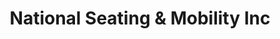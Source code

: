 ---
title: "National Seating & Mobility Inc"
url: /pearl-city/national-seating-and-mobility-inc/
shop: medical supply
---